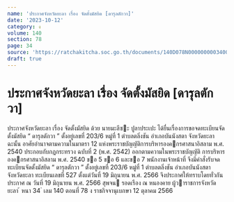 ```yaml
---
name: 'ประกาศจังหวัดยะลา เรื่อง จัดตั้งมัสยิด [ดารุลตักวา]'
date: '2023-10-12'
category: ง
volume: 140
section: 78
page: 34
source: 'https://ratchakitcha.soc.go.th/documents/140D078N0000000003400.pdf'
draft: true
---
```


# ประกาศจังหวัดยะลา เรื่อง จัดตั้งมัสยิด [ดารุลตักวา]

ประกาศจังหวัดยะลา เรื่อง จัดตั้งมัสยิด ด้วย นายมะลีซะ ปูลาประเปะ ได้ยื่นเรื่องการขอจดทะเบียนจัดตั้งมัสยิด “ ดารุลตักวา ” ตั้งอยู่เลขที่ 203/6 หมู่ที่ 1 ตําบลตลิ่งชัน อําเภอบันนังสตา จังหวัดยะลา ฉะนั้น อาศัยอํานาจตามความในมาตรา 12 แห่งพระราชบัญญัติการบริหารองคกรศาสนาอิสลาม พ.ศ. 2540 ประกอบกับกฎกระทรวง ฉบับที่ 2 (พ.ศ. 2542) ออกตามความในพระราชบัญญัติ การบริหารองคกรศาสนาอิสลาม พ.ศ. 2540 ขอ 5 ขอ 6 และขอ 7 พนักงานเจ้าหน้าที่ จึงมีคําสั่งรับจดทะเบียนจัดตั้งมัสยิด “ ดารุลตักวา ” ตั้งอยู่เลขที่ 203/6 หมู่ที่ 1 ตําบลตลิ่งชัน อําเภอบันนังสตา จังหวัดยะลา ทะเบียนเลขที่ 527 ตั้งแต่วันที่ 19 มิถุนายน พ.ศ. 2566 จึงประกาศให้ทราบโดยทั่วกัน ประกาศ ณ วันที่ 19 มิถุนายน พ.ศ. 2566 สุพจน รอดเรือง ณ หนองคาย ผู้วาราชการจังหวัดยะลา ้ หนา 34 ่ เลม 140 ตอนที่ 78 ง ราชกิจจานุเบกษา 12 ตุลาคม 2566
